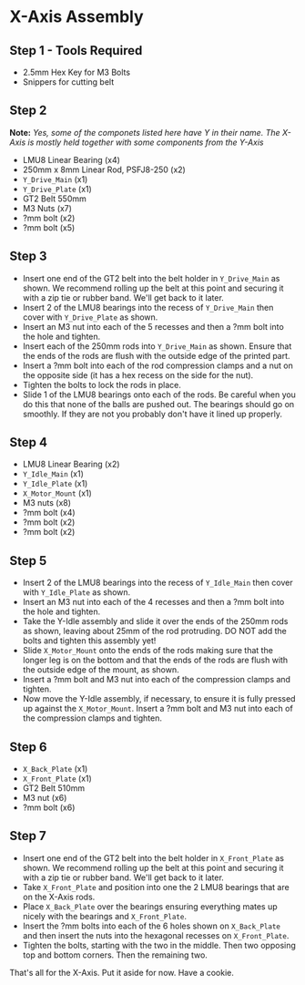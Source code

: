 # X-Axis Assembly

## Step 1 - Tools Required

- 2.5mm Hex Key for M3 Bolts
- Snippers for cutting belt

## Step 2

**Note:** *Yes, some of the componets listed here have Y in their name. The X-Axis is mostly held together with some components from the Y-Axis*

- LMU8 Linear Bearing (x4)
- 250mm x 8mm Linear Rod, PSFJ8-250 (x2)
- `Y_Drive_Main` (x1)
- `Y_Drive_Plate` (x1)
- GT2 Belt 550mm
- M3 Nuts (x7)
- ?mm bolt (x2)
- ?mm bolt (x5)

## Step 3

- Insert one end of the GT2 belt into the belt holder in `Y_Drive_Main` as shown. We recommend rolling up the belt at this point and securing it with a zip tie or rubber band. We'll get back to it later.
- Insert 2 of the LMU8 bearings into the recess of `Y_Drive_Main` then cover with `Y_Drive_Plate` as shown.
- Insert an M3 nut into each of the 5 recesses and then a ?mm bolt into the hole and tighten.
- Insert each of the 250mm rods into `Y_Drive_Main` as shown. Ensure that the ends of the rods are flush with the outside edge of the printed part.
- Insert a ?mm bolt into each of the rod compression clamps and a nut on the opposite side (it has a hex recess on the side for the nut).
- Tighten the bolts to lock the rods in place.
- Slide 1 of the LMU8 bearings onto each of the rods. Be careful when you do this that none of the balls are pushed out. The bearings should go on smoothly. If they are not you probably don't have it lined up properly.

## Step 4

- LMU8 Linear Bearing (x2)
- `Y_Idle_Main` (x1)
- `Y_Idle_Plate` (x1)
- `X_Motor_Mount` (x1)
- M3 nuts (x8)
- ?mm bolt (x4)
- ?mm bolt (x2)
- ?mm bolt (x2)

## Step 5

- Insert 2 of the LMU8 bearings into the recess of `Y_Idle_Main` then cover with `Y_Idle_Plate` as shown.
- Insert an M3 nut into each of the 4 recesses and then a ?mm bolt into the hole and tighten.
- Take the Y-Idle assembly and slide it over the ends of the 250mm rods as shown, leaving about 25mm of the rod protruding. DO NOT add the bolts and tighten this assembly yet!
- Slide `X_Motor_Mount` onto the ends of the rods making sure that the longer leg is on the bottom and that the ends of the rods are flush with the outside edge of the mount, as shown.
- Insert a ?mm bolt and M3 nut into each of the compression clamps and tighten.
- Now move the Y-Idle assembly, if necessary, to ensure it is fully pressed up against the `X_Motor_Mount`. Insert a ?mm bolt and M3 nut into each of the compression clamps and tighten.

## Step 6

- `X_Back_Plate` (x1)
- `X_Front_Plate` (x1)
- GT2 Belt 510mm
- M3 nut (x6)
- ?mm bolt (x6)

## Step 7

- Insert one end of the GT2 belt into the belt holder in `X_Front_Plate` as shown. We recommend rolling up the belt at this point and securing it with a zip tie or rubber band. We'll get back to it later.
- Take `X_Front_Plate` and position into one the 2 LMU8 bearings that are on the X-Axis rods.
- Place `X_Back_Plate` over the bearings ensuring everything mates up nicely with the bearings and `X_Front_Plate`.
- Insert the ?mm bolts into each of the 6 holes shown on `X_Back_Plate` and then insert the nuts into the hexagonal recesses on `X_Front_Plate`.
- Tighten the bolts, starting with the two in the middle. Then two opposing top and bottom corners. Then the remaining two.

That's all for the X-Axis. Put it aside for now. Have a cookie.
